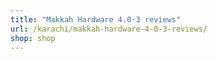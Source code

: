```yaml
---
title: "Makkah Hardware 4.0·3 reviews"
url: /karachi/makkah-hardware-4-0-3-reviews/
shop: shop
---
```

